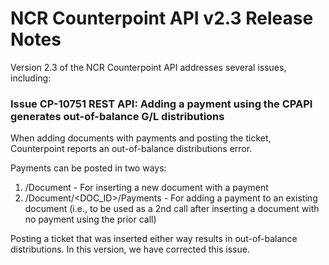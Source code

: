 # NCR Counterpoint API v2.3 Release Notes
Version 2.3 of the NCR Counterpoint API addresses several issues, including:

### Issue CP-10751 REST API: Adding a payment using the CPAPI generates out-of-balance G/L distributions

When adding documents with payments and posting the ticket, Counterpoint reports an out-of-balance distributions error.

Payments can be posted in two ways:

1. /Document - For inserting a new document with a payment
2. /Document/<DOC_ID>/Payments - For adding a payment to an existing document (i.e., to be used as a 2nd call after inserting a document with no payment using the prior call)

Posting a ticket that was inserted either way results in out-of-balance distributions. In this version, we have corrected this issue.
